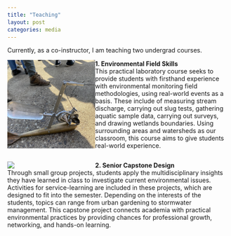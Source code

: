 ```yaml
---
title: "Teaching"
layout: post
categories: media
---
```

Currently, as a co-instructor, I am teaching two undergrad courses. 
<div>
    <img align="left" width="200" src="/File/NRES338.jpg">
    <p><strong>1. Environmental Field Skills</strong><br>
  This practical laboratory course seeks to provide students with firsthand experience with environmental monitoring field methodologies, using real-world events as a basis. These include of measuring stream discharge, carrying out slug tests, gathering aquatic sample data, carrying out surveys, and drawing wetlands boundaries. Using surrounding areas and watersheds as our classroom, this course aims to give students real-world experience.    
</p>
</div>

<div style="clear:both;"></div>

<div>
    <img align="left" width="200" src="/File/NRES497.jpg">
    <p><strong>2. Senior Capstone Design</strong><br>
    Through small group projects, students apply the multidisciplinary insights they have learned in class to investigate current environmental issues. Activities for service-learning are included in these projects, which are designed to fit into the semester. Depending on the interests of the students, topics can range from urban gardening to stormwater management.  This capstone project connects academia with practical environmental practices by providing chances for professional growth, networking, and hands-on learning.</p>
</div>
